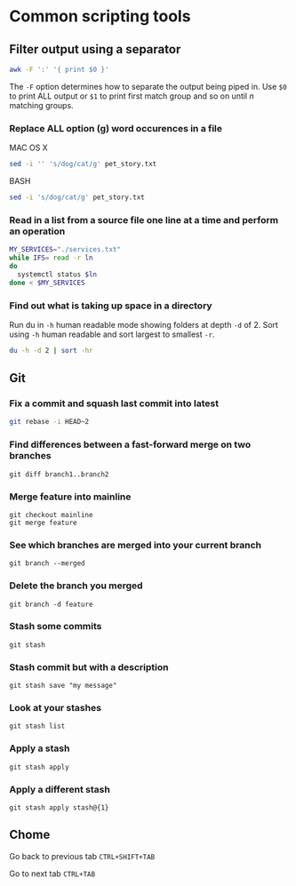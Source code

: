 # Common scripting tools

## Filter output using a separator
```bash
awk -F ':' '{ print $0 }'
```
The `-F` option determines how to separate the output being piped in.
Use `$0` to print ALL output or `$1` to print first match group and so on
until *n* matching groups.

### Replace ALL option (g) word occurences in a file

MAC OS X
``` bash
sed -i '' 's/dog/cat/g' pet_story.txt
```

BASH
``` bash
sed -i 's/dog/cat/g' pet_story.txt
```

### Read in a list from a source file one line at a time and perform an operation
```bash
MY_SERVICES="./services.txt"
while IFS= read -r ln
do
  systemctl status $ln
done < $MY_SERVICES
```

### Find out what is taking up space in a directory
Run du in `-h` human readable mode showing folders at depth `-d` of 2.
Sort using `-h` human readable and sort largest to smallest `-r`.
```bash
du -h -d 2 | sort -hr
```

## Git

### Fix a commit and squash last commit into latest
```bash
git rebase -i HEAD~2
```

### Find differences between a fast-forward merge on two branches
```
git diff branch1..branch2
```

### Merge feature into mainline
```
git checkout mainline
git merge feature
```

### See which branches are merged into your current branch
```
git branch --merged
```

### Delete the branch you merged
```
git branch -d feature
```

### Stash some commits
`git stash`

### Stash commit but with a description
`git stash save "my message"`

### Look at your stashes
`git stash list`

### Apply a stash
`git stash apply`

### Apply a different stash
`git stash apply stash@{1}`

## Chome

Go back to previous tab
`CTRL+SHIFT+TAB`

Go to next tab
`CTRL+TAB`
